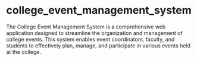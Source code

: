 # college_event_management_system
The College Event Management System is a comprehensive web application designed to streamline the organization and management of college events. This system enables event coordinators, faculty, and students to effectively plan, manage, and participate in various events held at the college.
